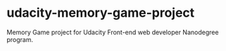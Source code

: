 # udacity-memory-game-project
Memory Game project for Udacity Front-end web developer Nanodegree program.
